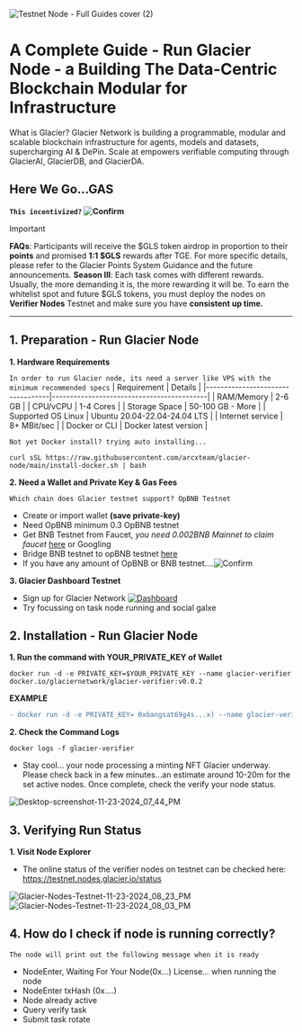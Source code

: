 ![Testnet Node - Full Guides cover (2)](https://github.com/user-attachments/assets/9077ac60-8e6a-41e3-a302-f287f748d23c)

# A Complete Guide - Run Glacier Node - a Building The Data-Centric Blockchain Modular for Infrastructure

What is Glacier? Glacier Network is building a programmable, modular and scalable blockchain infrastructure for agents, models and datasets, supercharging AI & DePin. Scale at empowers verifiable computing through GlacierAI, GlacierDB, and GlacierDA.

## Here We Go...GAS 

**`This incentivized?` ![Confirm](https://img.shields.io/badge/confirm-yes-brightgreen)**

> [!IMPORTANT]
> **FAQs**: Participants will receive the $GLS token airdrop in proportion to their **points** and promised **1:1 $GLS** rewards after TGE. For more specific details, please refer to the Glacier Points System Guidance and the future announcements. **Season III**: Each task comes with different rewards. Usually, the more demanding it is, the more rewarding it will be.
To earn the whitelist spot and future $GLS tokens, you must deploy the nodes on **Verifier Nodes** Testnet and make sure you have **consistent up time.**

---

## 1. Preparation - Run Glacier Node
**1. Hardware Requirements**

`In order to run Glacier node, its need a server like VPS with the minimum recommended specs`
| Requirement                      | Details                                   |
|----------------------------------|-------------------------------------------|
| RAM/Memory                       | 2-6 GB                                    |
| CPU/vCPU                         | 1-4 Cores                                 |
| Storage Space                    | 50-100 GB - More                          |
| Supported OS Linux               | Ubuntu 20.04-22.04-24.04 LTS              |
| Internet service                 | 8+ MBit/sec                               |
| Docker or CLI                    | Docker latest version                     |

`Not yet Docker install? trying auto installing...`
```
curl sSL https://raw.githubusercontent.com/arcxteam/glacier-node/main/install-docker.sh | bash
```

**2. Need a Wallet and Private Key & Gas Fees**

`Which chain does Glacier testnet support? OpBNB Testnet`
- Create or import wallet **(save private-key)**
- Need OpBNB minimum 0.3 OpBNB testnet
- Get BNB Testnet from Faucet, *you need 0.002BNB Mainnet to claim faucet* [here](https://www.bnbchain.org/en/testnet-faucet) or Googling
- Bridge BNB testnet to opBNB testnet [here](https://opbnb-bridge.bnbchain.org/deposit)
- If you have any amount of OpBNB or BNB testnet....![Confirm](https://img.shields.io/badge/skip-brightgreen)

**3. Glacier Dashboard Testnet**
- Sign up for Glacier Network [![Dashboard](https://img.shields.io/badge/CLICK-DASHBOARD-8a2be2)](https://www.glacier.io/points/?inviter=0xbF149aAB2640967BD4685B305A05f1e3EE6ce38b) 
- Try focussing on task node running and social galxe

## 2. Installation - Run Glacier Node
**1. Run the command with YOUR_PRIVATE_KEY of Wallet**
```
docker run -d -e PRIVATE_KEY=$YOUR_PRIVATE_KEY --name glacier-verifier docker.io/glaciernetwork/glacier-verifier:v0.0.2
```

**EXAMPLE**
```diff
- docker run -d -e PRIVATE_KEY= 0xbangsat69g4s...x) --name glacier-verifier docker.io/glaciernetwork/glacier-verifier:v0.0.1
```

**2. Check the Command Logs**
```
docker logs -f glacier-verifier
```
- Stay cool... your node processing a minting NFT Glacier underway. Please check back in a few minutes...an estimate around 10-20m for the set active nodes. Once complete, check the verify your node status.

![Desktop-screenshot-11-23-2024_07_44_PM](https://github.com/user-attachments/assets/e35e2b7e-021d-4e20-877d-8b6ffb08e4eb)

## 3. Verifying Run Status
**1. Visit Node Explorer**

- The online status of the verifier nodes on testnet can be checked here: https://testnet.nodes.glacier.io/status

![Glacier-Nodes-Testnet-11-23-2024_08_23_PM](https://github.com/user-attachments/assets/414ccdc5-b052-4f0c-b88c-e28d10f9be9f)
![Glacier-Nodes-Testnet-11-23-2024_08_03_PM](https://github.com/user-attachments/assets/47d40604-da1f-47f6-a26e-a6cf16a20b11)


## 4. How do I check if node is running correctly?
`The node will print out the following message when it is ready`

- NodeEnter, Waiting For Your Node(0x...) License... when running the node
- NodeEnter txHash (0x....)
- Node already active
- Query verify task
- Submit task rotate
